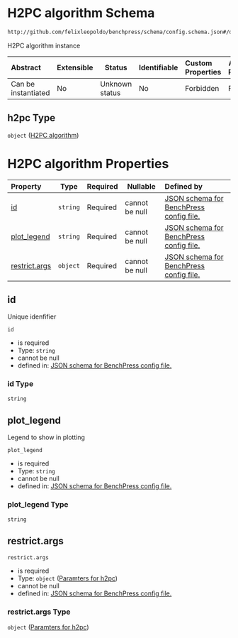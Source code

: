 # H2PC algorithm Schema

```txt
http://github.com/felixleopoldo/benchpress/schema/config.schema.json#/definitions/h2pc
```

H2PC algorithm instance


| Abstract            | Extensible | Status         | Identifiable | Custom Properties | Additional Properties | Access Restrictions | Defined In                                                                  |
| :------------------ | ---------- | -------------- | ------------ | :---------------- | --------------------- | ------------------- | --------------------------------------------------------------------------- |
| Can be instantiated | No         | Unknown status | No           | Forbidden         | Forbidden             | none                | [config.schema.json\*](../../out/config.schema.json "open original schema") |

## h2pc Type

`object` ([H2PC algorithm](config-definitions-h2pc-algorithm.md))

# H2PC algorithm Properties

| Property                        | Type     | Required | Nullable       | Defined by                                                                                                                                                                                                                           |
| :------------------------------ | -------- | -------- | -------------- | :----------------------------------------------------------------------------------------------------------------------------------------------------------------------------------------------------------------------------------- |
| [id](#id)                       | `string` | Required | cannot be null | [JSON schema for BenchPress config file.](config-definitions-h2pc-algorithm-properties-id.md "http&#x3A;//github.com/felixleopoldo/benchpress/schema/config.schema.json#/definitions/h2pc/properties/id")                            |
| [plot_legend](#plot_legend)     | `string` | Required | cannot be null | [JSON schema for BenchPress config file.](config-definitions-h2pc-algorithm-properties-plot_legend.md "http&#x3A;//github.com/felixleopoldo/benchpress/schema/config.schema.json#/definitions/h2pc/properties/plot_legend")          |
| [restrict.args](#restrict.args) | `object` | Required | cannot be null | [JSON schema for BenchPress config file.](config-definitions-h2pc-algorithm-properties-paramters-for-h2pc.md "http&#x3A;//github.com/felixleopoldo/benchpress/schema/config.schema.json#/definitions/h2pc/properties/restrict.args") |

## id

Unique idenfifier


`id`

-   is required
-   Type: `string`
-   cannot be null
-   defined in: [JSON schema for BenchPress config file.](config-definitions-h2pc-algorithm-properties-id.md "http&#x3A;//github.com/felixleopoldo/benchpress/schema/config.schema.json#/definitions/h2pc/properties/id")

### id Type

`string`

## plot_legend

Legend to show in plotting


`plot_legend`

-   is required
-   Type: `string`
-   cannot be null
-   defined in: [JSON schema for BenchPress config file.](config-definitions-h2pc-algorithm-properties-plot_legend.md "http&#x3A;//github.com/felixleopoldo/benchpress/schema/config.schema.json#/definitions/h2pc/properties/plot_legend")

### plot_legend Type

`string`

## restrict.args




`restrict.args`

-   is required
-   Type: `object` ([Paramters for h2pc](config-definitions-h2pc-algorithm-properties-paramters-for-h2pc.md))
-   cannot be null
-   defined in: [JSON schema for BenchPress config file.](config-definitions-h2pc-algorithm-properties-paramters-for-h2pc.md "http&#x3A;//github.com/felixleopoldo/benchpress/schema/config.schema.json#/definitions/h2pc/properties/restrict.args")

### restrict.args Type

`object` ([Paramters for h2pc](config-definitions-h2pc-algorithm-properties-paramters-for-h2pc.md))
